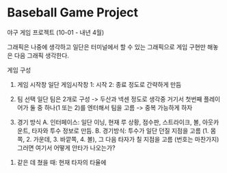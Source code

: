 # Baseball Game Project

야구 게임 프로젝트 (10-01 - 내년 4월)

그래픽은 나중에 생각하고 일단은 터미널에서 할 수 있는 그래픽으로 게임 구현만 해놓은 다음 그래픽 생각한다.

게임 구성

1) 게임 시작창
일단 게임시작창 1: 시작 2: 종료 정도로 간략하게 만듬

2) 팀 선택 
일단 팀은 2개로 구성 -> 두산과 넥센 정도로 생각중
거기서 첫번째 플레이어가 둘 중 하나(1 또는 2)를 엔터해서 팀을 고름
-> 중복 가능하게 하자

3) 경기 방식
 A. 인터페이스: 일단 이닝, 현재 루 상황, 점수판, 스트라이크, 볼, 아웃카운트, 타자와 투수 정보로 만듬.
 B. 경기방식: 투수가 일단 던질 지점을 고름 (1. 몸쪽, 2. 가운데, 3. 바깥쪽, 4. 볼), 그 다음 타자가 칠 지점을 고름 (번호는 마찬가지)
 그러면 여기서 어떻게 안타가 나오는가?
 1. 같은 데 쳤을 때: 현재 타자의 타율에 

